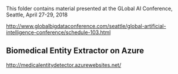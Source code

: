 This folder contains material presented at the GLobal AI Conference, Seattle, April 27-29, 2018

http://www.globalbigdataconference.com/seattle/global-artificial-intelligence-conference/schedule-103.html


## Biomedical Entity Extractor on Azure
http://medicalentitydetector.azurewebsites.net/
